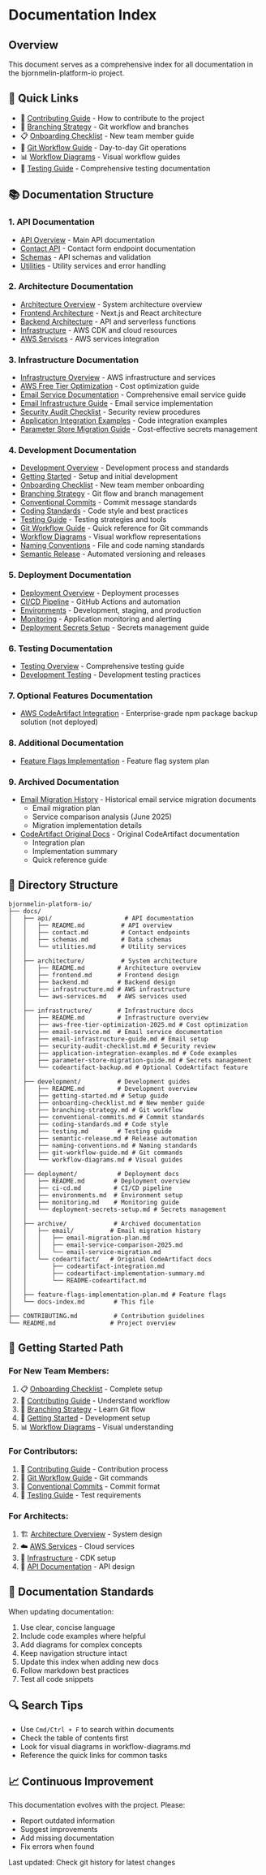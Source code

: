 # Documentation Index

## Overview
This document serves as a comprehensive index for all documentation in the bjornmelin-platform-io project.

## 🚀 Quick Links
- 📖 [Contributing Guide](../CONTRIBUTING.md) - How to contribute to the project
- 🌳 [Branching Strategy](./development/branching-strategy.md) - Git workflow and branches
- 📋 [Onboarding Checklist](./development/onboarding-checklist.md) - New team member guide
- 🔄 [Git Workflow Guide](./development/git-workflow-guide.md) - Day-to-day Git operations
- 📊 [Workflow Diagrams](./development/workflow-diagrams.md) - Visual workflow guides
- 🧪 [Testing Guide](./development/testing.md) - Comprehensive testing documentation

## 📚 Documentation Structure

### 1. API Documentation
- [API Overview](./api/README.md) - Main API documentation
- [Contact API](./api/contact.md) - Contact form endpoint documentation  
- [Schemas](./api/schemas.md) - API schemas and validation
- [Utilities](./api/utilities.md) - Utility services and error handling

### 2. Architecture Documentation
- [Architecture Overview](./architecture/README.md) - System architecture overview
- [Frontend Architecture](./architecture/frontend.md) - Next.js and React architecture
- [Backend Architecture](./architecture/backend.md) - API and serverless functions
- [Infrastructure](./architecture/infrastructure.md) - AWS CDK and cloud resources
- [AWS Services](./architecture/aws-services.md) - AWS services integration

### 3. Infrastructure Documentation
- [Infrastructure Overview](./infrastructure/README.md) - AWS infrastructure and services
- [AWS Free Tier Optimization](./infrastructure/aws-free-tier-optimization-2025.md) - Cost optimization guide
- [Email Service Documentation](./infrastructure/email-service.md) - Comprehensive email service guide
- [Email Infrastructure Guide](./infrastructure/email-infrastructure-guide.md) - Email service implementation
- [Security Audit Checklist](./infrastructure/security-audit-checklist.md) - Security review procedures
- [Application Integration Examples](./infrastructure/application-integration-examples.md) - Code integration examples
- [Parameter Store Migration Guide](./infrastructure/parameter-store-migration-guide.md) - Cost-effective secrets management

### 4. Development Documentation  
- [Development Overview](./development/README.md) - Development process and standards
- [Getting Started](./development/getting-started.md) - Setup and initial development
- [Onboarding Checklist](./development/onboarding-checklist.md) - New team member onboarding
- [Branching Strategy](./development/branching-strategy.md) - Git flow and branch management
- [Conventional Commits](./development/conventional-commits.md) - Commit message standards
- [Coding Standards](./development/coding-standards.md) - Code style and best practices
- [Testing Guide](./development/testing.md) - Testing strategies and tools
- [Git Workflow Guide](./development/git-workflow-guide.md) - Quick reference for Git commands
- [Workflow Diagrams](./development/workflow-diagrams.md) - Visual workflow representations
- [Naming Conventions](./development/naming-conventions.md) - File and code naming standards
- [Semantic Release](./development/semantic-release.md) - Automated versioning and releases

### 5. Deployment Documentation
- [Deployment Overview](./deployment/README.md) - Deployment processes
- [CI/CD Pipeline](./deployment/ci-cd.md) - GitHub Actions and automation
- [Environments](./deployment/environments.md) - Development, staging, and production
- [Monitoring](./deployment/monitoring.md) - Application monitoring and alerting
- [Deployment Secrets Setup](./deployment/deployment-secrets-setup.md) - Secrets management guide

### 6. Testing Documentation
- [Testing Overview](./development/testing.md) - Comprehensive testing guide
- [Development Testing](./development/testing.md) - Development testing practices

### 7. Optional Features Documentation
- [AWS CodeArtifact Integration](./infrastructure/codeartifact-backup.md) - Enterprise-grade npm package backup solution (not deployed)

### 8. Additional Documentation
- [Feature Flags Implementation](./feature-flags-implementation-plan.md) - Feature flag system plan

### 9. Archived Documentation
- [Email Migration History](./archive/email/) - Historical email service migration documents
  - Email migration plan
  - Service comparison analysis (June 2025)
  - Migration implementation details
- [CodeArtifact Original Docs](./archive/codeartifact/) - Original CodeArtifact documentation
  - Integration plan
  - Implementation summary
  - Quick reference guide

## 📁 Directory Structure

```
bjornmelin-platform-io/
├── docs/
│   ├── api/                    # API documentation
│   │   ├── README.md          # API overview
│   │   ├── contact.md         # Contact endpoints
│   │   ├── schemas.md         # Data schemas
│   │   └── utilities.md       # Utility services
│   │
│   ├── architecture/          # System architecture
│   │   ├── README.md         # Architecture overview
│   │   ├── frontend.md       # Frontend design
│   │   ├── backend.md        # Backend design
│   │   ├── infrastructure.md # AWS infrastructure
│   │   └── aws-services.md   # AWS services used
│   │
│   ├── infrastructure/       # Infrastructure docs
│   │   ├── README.md         # Infrastructure overview
│   │   ├── aws-free-tier-optimization-2025.md # Cost optimization
│   │   ├── email-service.md  # Email service documentation
│   │   ├── email-infrastructure-guide.md # Email setup
│   │   ├── security-audit-checklist.md # Security review
│   │   ├── application-integration-examples.md # Code examples
│   │   ├── parameter-store-migration-guide.md # Secrets management
│   │   └── codeartifact-backup.md # Optional CodeArtifact feature
│   │
│   ├── development/          # Development guides
│   │   ├── README.md         # Development overview
│   │   ├── getting-started.md # Setup guide
│   │   ├── onboarding-checklist.md # New member guide
│   │   ├── branching-strategy.md # Git workflow
│   │   ├── conventional-commits.md # Commit standards
│   │   ├── coding-standards.md # Code style
│   │   ├── testing.md        # Testing guide
│   │   ├── semantic-release.md # Release automation
│   │   ├── naming-conventions.md # Naming standards
│   │   ├── git-workflow-guide.md # Git commands
│   │   └── workflow-diagrams.md # Visual guides
│   │
│   ├── deployment/           # Deployment docs
│   │   ├── README.md        # Deployment overview
│   │   ├── ci-cd.md         # CI/CD pipeline
│   │   ├── environments.md  # Environment setup
│   │   ├── monitoring.md    # Monitoring guide
│   │   └── deployment-secrets-setup.md # Secrets management
│   │
│   ├── archive/             # Archived documentation
│   │   ├── email/          # Email migration history
│   │   │   ├── email-migration-plan.md
│   │   │   ├── email-service-comparison-2025.md
│   │   │   └── email-service-migration.md
│   │   └── codeartifact/   # Original CodeArtifact docs
│   │       ├── codeartifact-integration.md
│   │       ├── codeartifact-implementation-summary.md
│   │       └── README-codeartifact.md
│   │
│   ├── feature-flags-implementation-plan.md # Feature flags
│   └── docs-index.md        # This file
│
├── CONTRIBUTING.md          # Contribution guidelines
└── README.md               # Project overview
```

## 🎯 Getting Started Path

### For New Team Members:
1. 📋 [Onboarding Checklist](./development/onboarding-checklist.md) - Complete setup
2. 📖 [Contributing Guide](../CONTRIBUTING.md) - Understand workflow
3. 🌳 [Branching Strategy](./development/branching-strategy.md) - Learn Git flow
4. 🔧 [Getting Started](./development/getting-started.md) - Development setup
5. 📊 [Workflow Diagrams](./development/workflow-diagrams.md) - Visual understanding

### For Contributors:
1. 📖 [Contributing Guide](../CONTRIBUTING.md) - Contribution process
2. 🔄 [Git Workflow Guide](./development/git-workflow-guide.md) - Git commands
3. 📝 [Conventional Commits](./development/conventional-commits.md) - Commit format
4. 🧪 [Testing Guide](./development/testing.md) - Test requirements

### For Architects:
1. 🏗️ [Architecture Overview](./architecture/README.md) - System design
2. ☁️ [AWS Services](./architecture/aws-services.md) - Cloud services
3. 🚀 [Infrastructure](./architecture/infrastructure.md) - CDK setup
4. 📡 [API Documentation](./api/README.md) - API design

## 📖 Documentation Standards

When updating documentation:
1. Use clear, concise language
2. Include code examples where helpful
3. Add diagrams for complex concepts
4. Keep navigation structure intact
5. Update this index when adding new docs
6. Follow markdown best practices
7. Test all code snippets

## 🔍 Search Tips

- Use `Cmd/Ctrl + F` to search within documents
- Check the table of contents first
- Look for visual diagrams in workflow-diagrams.md
- Reference the quick links for common tasks

## 📈 Continuous Improvement

This documentation evolves with the project. Please:
- Report outdated information
- Suggest improvements
- Add missing documentation
- Fix errors when found

Last updated: Check git history for latest changes